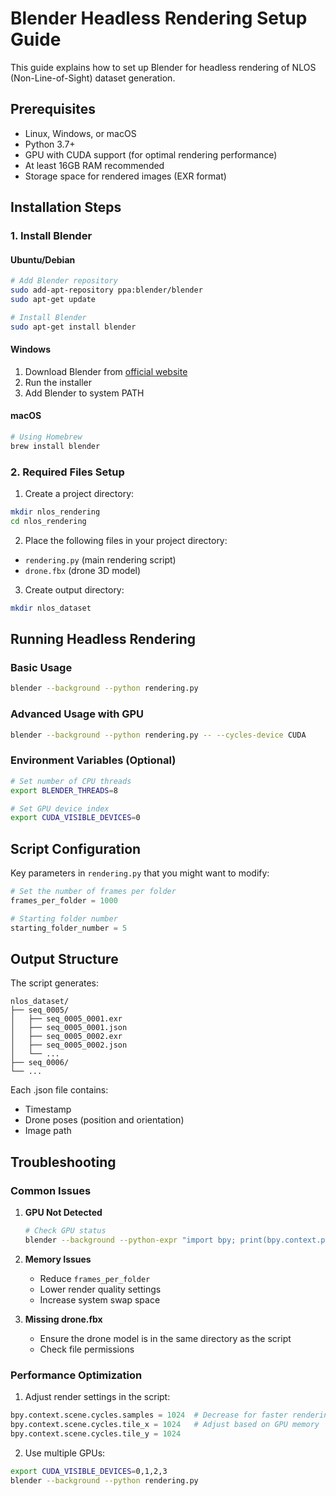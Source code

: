 # Blender Headless Rendering Setup Guide

This guide explains how to set up Blender for headless rendering of NLOS (Non-Line-of-Sight) dataset generation.

## Prerequisites

- Linux, Windows, or macOS
- Python 3.7+
- GPU with CUDA support (for optimal rendering performance)
- At least 16GB RAM recommended
- Storage space for rendered images (EXR format)

## Installation Steps

### 1. Install Blender

#### Ubuntu/Debian
```bash
# Add Blender repository
sudo add-apt-repository ppa:blender/blender
sudo apt-get update

# Install Blender
sudo apt-get install blender
```

#### Windows
1. Download Blender from [official website](https://www.blender.org/download/)
2. Run the installer
3. Add Blender to system PATH

#### macOS
```bash
# Using Homebrew
brew install blender
```

### 2. Required Files Setup

1. Create a project directory:
```bash
mkdir nlos_rendering
cd nlos_rendering
```

2. Place the following files in your project directory:
- `rendering.py` (main rendering script)
- `drone.fbx` (drone 3D model)

3. Create output directory:
```bash
mkdir nlos_dataset
```

## Running Headless Rendering

### Basic Usage

```bash
blender --background --python rendering.py
```

### Advanced Usage with GPU

```bash
blender --background --python rendering.py -- --cycles-device CUDA
```

### Environment Variables (Optional)

```bash
# Set number of CPU threads
export BLENDER_THREADS=8

# Set GPU device index
export CUDA_VISIBLE_DEVICES=0
```

## Script Configuration

Key parameters in `rendering.py` that you might want to modify:

```python
# Set the number of frames per folder
frames_per_folder = 1000

# Starting folder number
starting_folder_number = 5
```

## Output Structure

The script generates:

```
nlos_dataset/
├── seq_0005/
│   ├── seq_0005_0001.exr
│   ├── seq_0005_0001.json
│   ├── seq_0005_0002.exr
│   ├── seq_0005_0002.json
│   └── ...
├── seq_0006/
└── ...
```

Each .json file contains:
- Timestamp
- Drone poses (position and orientation)
- Image path

## Troubleshooting

### Common Issues

1. **GPU Not Detected**
   ```bash
   # Check GPU status
   blender --background --python-expr "import bpy; print(bpy.context.preferences.addons['cycles'].preferences.get_devices())"
   ```

2. **Memory Issues**
   - Reduce `frames_per_folder`
   - Lower render quality settings
   - Increase system swap space

3. **Missing drone.fbx**
   - Ensure the drone model is in the same directory as the script
   - Check file permissions

### Performance Optimization

1. Adjust render settings in the script:
```python
bpy.context.scene.cycles.samples = 1024  # Decrease for faster rendering
bpy.context.scene.cycles.tile_x = 1024   # Adjust based on GPU memory
bpy.context.scene.cycles.tile_y = 1024
```

2. Use multiple GPUs:
```bash
export CUDA_VISIBLE_DEVICES=0,1,2,3
blender --background --python rendering.py
```

